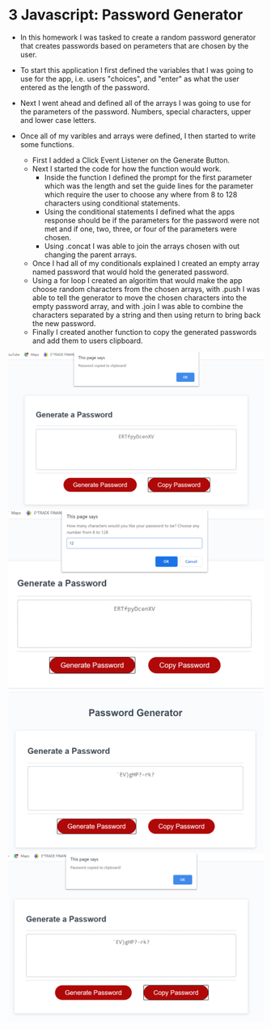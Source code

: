 # 3 Javascript: Password Generator

- In this homework I was tasked to create a random password generator that creates passwords based on perameters that are chosen by the user.

- To start this application I first defined the variables that I was going to use for the app, i.e. users "choices", and "enter" as what the user entered as the length of the password.

- Next I went ahead and defined all of the arrays I was going to use for the parameters of the password. Numbers, special characters, upper and lower case letters.

- Once all of my varibles and arrays were defined, I then started to write some functions.
  - First I added a Click Event Listener on the Generate Button.
  - Next I started the code for how the function would work.
    - Inside the function I defined the prompt for the first parameter which was the length and set the guide lines for the parameter which require the user to choose any where from 8 to 128 characters using conditional statements.
    - Using the conditional statements I defined what the apps response should be if the parameters for the password were not met and if one, two, three, or four of the parameters were chosen.
    - Using .concat I was able to join the arrays chosen with out changing the parent arrays.
  - Once I had all of my conditionals explained I created an empty array named password that would hold the generated password.
  - Using a for loop I created an algoritim that would make the app choose random characters from the chosen arrays, with .push I was able to tell the generator to move the chosen characters into the empty password array, and with .join I was able to combine the characters separated by a string and then using return to bring back the new password.
  - Finally I created another function to copy the generated passwords and add them to users clipboard.

<img src="./assets/Screenshot 2020-10-17 164044.png"/>

<img src="./assets/Screenshot 2020-10-17 164117.png"/>

<img src="./assets/Screenshot 2020-10-17 164137.png"/>

<img src="./assets/Screenshot 2020-10-17 164154.png"/>
